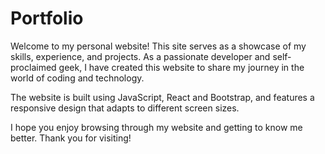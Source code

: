 # Portfolio
Welcome to my personal website! This site serves as a showcase of my skills, experience, and projects. As a passionate developer and self-proclaimed geek, I have created this website to share my journey in the world of coding and technology.

The website is built using JavaScript, React and Bootstrap, and features a responsive design that adapts to different screen sizes.

I hope you enjoy browsing through my website and getting to know me better. Thank you for visiting!
